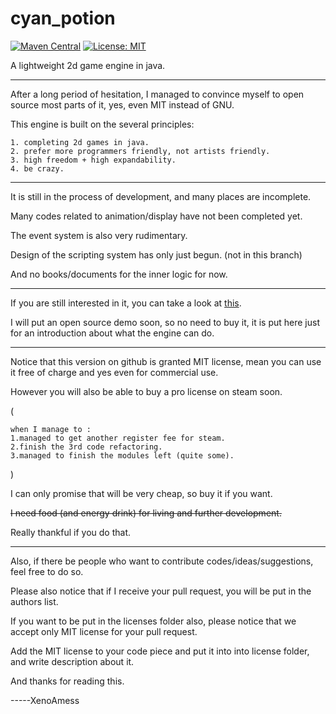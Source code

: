 # cyan_potion

[![Maven Central](https://maven-badges.herokuapp.com/maven-central/com.xenoamess.cyan_potion/cyan_potion/badge.svg)](https://maven-badges.herokuapp.com/maven-central/com.xenoamess.cyan_potion/cyan_potion)
[![License: MIT](https://img.shields.io/badge/License-MIT-yellow.svg)](https://opensource.org/licenses/MIT)

A lightweight 2d game engine in java.

----------

After a long period of hesitation, I managed to convince myself to open source most parts of it, yes, even MIT instead of GNU.

This engine is built on the several principles:

    1. completing 2d games in java.
    2. prefer more programmers friendly, not artists friendly.
    3. high freedom + high expandability.
    4. be crazy.

----------

It is still in the process of development, and many places are incomplete.

Many codes related to animation/display have not been completed yet.

The event system is also very rudimentary.

Design of the scripting system has only just begun. (not in this branch)

And no books/documents for the inner logic for now.

----------

If you are still interested in it, you can take a look at [this](https://store.steampowered.com/app/999030/).

I will put an open source demo soon, so no need to buy it, it is put here just for an introduction about what the engine can do.

----------

Notice that this version on github is granted MIT license, mean you can use it free of charge and yes even for commercial use.

However you will also be able to buy a pro license on steam soon.

(

    when I manage to :
    1.managed to get another register fee for steam.
    2.finish the 3rd code refactoring.
    3.managed to finish the modules left (quite some).

)


I can only promise that will be very cheap, so buy it if you want.

~~I need food (and energy drink) for living and further development.~~

Really thankful if you do that.

----------

Also, if there be people who want to contribute codes/ideas/suggestions, feel free to do so.

Please also notice that if I receive your pull request, you will be put in the authors list.

If you want to be put in the licenses folder also, please notice that we accept only MIT license for your pull request.

Add the MIT license to your code piece and put it into into license folder, and write description about it.

And thanks for reading this.

-----XenoAmess
